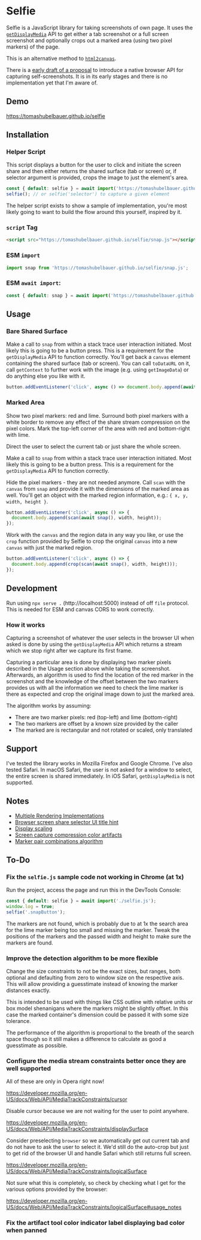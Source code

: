 # Selfie

Selfie is a JavaScript library for taking screenshots of own page. It uses the
[`getDisplayMedia`](https://developer.mozilla.org/en-US/docs/Web/API/MediaDevices/getDisplayMedia)
API to get either a tab screenshot or a full screen screenshot and optionally
crops out a marked area (using two pixel markers) of the page.

This is an alternative method to [`html2canvas`](https://github.com/niklasvh/html2canvas).

There is a [early draft of a proposal](https://eladalon1983.github.io/mediacapture-screenshot)
to introduce a native browser API for capturing self-screenshots. It is in its
early stages and there is no implementation yet that I'm aware of.

## Demo

https://tomashubelbauer.github.io/selfie

## Installation

### Helper Script

This script displays a button for the user to click and initiate the screen
share and then either returns the shared surface (tab or screen) or, if selector
argument is provided, crops the image to just the element's area.

```js
const { default: selfie } = await import('https://tomashubelbauer.github.io/selfie/selfie.js');
selfie(); // or selfie('selector') to capture a given element
```

The helper script exists to show a sample of implementation, you're most likely
going to want to build the flow around this yourself, inspired by it.

### `script` Tag

```html
<script src="https://tomashubelbauer.github.io/selfie/snap.js"></script>
```

### ESM `import`

```js
import snap from 'https://tomashubelbauer.github.io/selfie/snap.js';
```

### ESM `await import`:

```js
const { default: snap } = await import('https://tomashubelbauer.github.io/selfie/snap.js');
```

## Usage

### Bare Shared Surface

Make a call to `snap` from within a stack trace user interaction initiated.
Most likely this is going to be a button press. This is a requirement for the
`getDisplayMedia` API to function correctly. You'll get back a `canvas` element
containing the shared surface (tab or screen). You can call `toDataURL` on it,
call `getContext` to further work with the image (e.g. using `getImageData`) or
do anything else you like with it.

```js
button.addEventListener('click', async () => document.body.append(await snap()));
```

### Marked Area

Show two pixel markers: red and lime. Surround both pixel markers with a white
border to remove any effect of the share stream compression on the pixel colors.
Mark the top-left corner of the area with red and bottom-right with lime.

Direct the user to select the current tab or just share the whole screen.

Make a call to `snap` from within a stack trace user interaction initiated.
Most likely this is going to be a button press. This is a requirement for the
`getDisplayMedia` API to function correctly. 

Hide the pixel markers - they are not needed anymore. Call `scan` with the
`canvas` from `snap` and provide it with the dimensions of the marked area as
well. You'll get an object with the marked region information, e.g.:
`{ x, y, width, height }`.

```js
button.addEventListener('click', async () => {
  document.body.append(scan(await snap(), width, height));
});
```

Work with the `canvas` and the region data in any way you like, or use the
`crop` function provided by Selfie to crop the original `canvas` into a new
`canvas` with just the marked region.

```js
button.addEventListener('click', async () => {
  document.body.append(crop(scan(await snap(), width, height)));
});
```

## Development

Run using `npx serve .` (http://localhost:5000) instead of off `file` protocol.
This is needed for ESM and canvas CORS to work correctly.

### How it works

Capturing a screenshot of whatever the user selects in the browser UI when asked
is done by using the `getDisplayMedia` API which returns a stream which we stop
right after we capture its first frame.

Capturing a particular area is done by displaying two marker pixels described in
the Usage section above while taking the screenshot. Afterwards, an algorithm is
used to find the location of the red marker in the screenshot and the knowledge
of the offset between the two markers provides us with all the information we
need to check the lime marker is there as expected and crop the original image
down to just the marked area.

The algorithm works by assuming:

- There are two marker pixels: red (top-left) and lime (bottom-right)
- The two markers are offset by a known size provided by the caller
- The marked are is rectangular and not rotated or scaled, only translated

## Support

I've tested the library works in Mozilla Firefox and Google Chrome. I've also
tested Safari. In macOS Safari, the user is not asked for a window to select,
the entire screen is shared immediately. In iOS Safari, `getDisplayMedia` is not
supported.

## Notes

- [Multiple Rendering Implementations](notes/multiple-rendering-implementations.md)
- [Browser screen share selector UI title hint](notes/browser-screen-share-selector-ui-title-hint.md)
- [Display scaling](notes/display-scaling.md)
- [Screen capture compression color artifacts](notes/screen-capture-compression-color-artifacts.md)
- [Marker pair combinations algorithm](notes/marker-pair-combinations-algorithm.md)

## To-Do

### Fix the `selfie.js` sample code not working in Chrome (at 1x)

Run the project, access the page and run this in the DevTools Console:

```js
const { default: selfie } = await import('./selfie.js');
window.log = true;
selfie('.snapButton');
```

The markers are not found, which is probably due to at 1x the search area for
the lime marker being too small and missing the marker. Tweak the positions of
the markers and the passed width and height to make sure the markers are found.

### Improve the detection algorithm to be more flexible

Change the size constraints to not be the exact sizes, but ranges, both optional
and defaulting from zero to window size on the respective axis. This will allow
providing a guesstimate instead of knowing the marker distances exactly. 

This is intended to be used with things like CSS outline with relative units or
box model shenanigans where the markers might be slightly offset. In this case
the marked container's dimension could be passed it with some size tolerance.

The performance of the algorithm is proportional to the breath of the search
space though so it still makes a difference to calculate as good a guesstimate
as possible.

### Configure the media stream constraints better once they are well supported

All of these are only in Opera right now!

https://developer.mozilla.org/en-US/docs/Web/API/MediaTrackConstraints/cursor

Disable cursor because we are not waiting for the user to point anywhere.

https://developer.mozilla.org/en-US/docs/Web/API/MediaTrackConstraints/displaySurface

Consider preselecting `browser` so we automatically get out current tab and do
not have to ask the user to select it. We'd still do the auto-crop but just to
get rid of the browser UI and handle Safari which still returns full screen.

https://developer.mozilla.org/en-US/docs/Web/API/MediaTrackConstraints/logicalSurface

Not sure what this is completely, so check by checking what I get for the
various options provided by the browser:

https://developer.mozilla.org/en-US/docs/Web/API/MediaTrackConstraints/logicalSurface#usage_notes

### Fix the artifact tool color indicator label displaying bad color when panned
